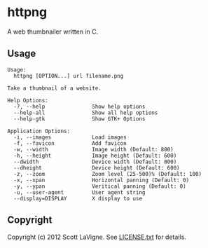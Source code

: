 # httpng

A web thumbnailer written in C.

## Usage

```
Usage:
  httpng [OPTION...] url filename.png

Take a thumbnail of a website.

Help Options:
  -?, --help               Show help options
  --help-all               Show all help options
  --help-gtk               Show GTK+ Options

Application Options:
  -i, --images             Load images
  -f, --favicon            Add favicon
  -w, --width              Image width (Default: 800)
  -h, --height             Image height (Default: 600)
  --dwidth                 Device width (Default: 800)
  --dheight                Device height (Default: 600)
  -z, --zoom               Zoom level (25-500)% (Default: 100)
  -x, --xpan               Horizontal panning (Default: 0)
  -y, --ypan               Veritical panning (Default: 0)
  -u, --user-agent         User agent string
  --display=DISPLAY        X display to use
```

## Copyright

Copyright (c) 2012 Scott LaVigne. See [LICENSE.txt][license] for details.

[license]: https://github.com/pyrated/httpng/blob/master/LICENSE.txt
